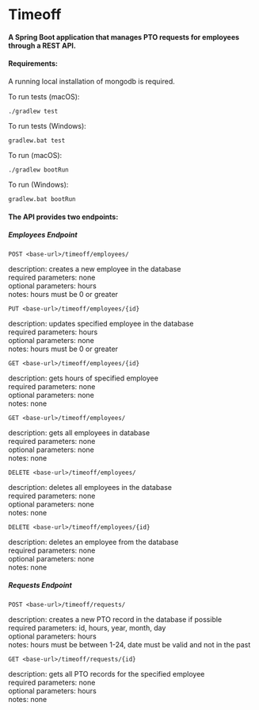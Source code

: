 # Timeoff
#### A Spring Boot application that manages PTO requests for employees through a REST API.

#### Requirements:
A running local installation of mongodb is required.

To run tests (macOS):
```
./gradlew test
```
To run tests (Windows):
```
gradlew.bat test
```
To run (macOS):
```
./gradlew bootRun
```
To run (Windows):
```
gradlew.bat bootRun
```

#### The API provides two endpoints:

##### Employees Endpoint

```
POST <base-url>/timeoff/employees/
```
description: creates a new employee in the database\
required parameters: none\
optional parameters: hours\
notes: hours must be 0 or greater

```
PUT <base-url>/timeoff/employees/{id}
```
description: updates specified employee in the database\
required parameters: hours\
optional parameters: none\
notes: hours must be 0 or greater

```
GET <base-url>/timeoff/employees/{id}
```
description: gets hours of specified employee\
required parameters: none\
optional parameters: none\
notes: none

```
GET <base-url>/timeoff/employees/
```
description: gets all employees in database\
required parameters: none\
optional parameters: none\
notes: none

```
DELETE <base-url>/timeoff/employees/
```
description: deletes all employees in the database\
required parameters: none\
optional parameters: none\
notes: none

```
DELETE <base-url>/timeoff/employees/{id}
```
description: deletes an employee from the database\
required parameters: none\
optional parameters: none\
notes: none


##### Requests Endpoint

```
POST <base-url>/timeoff/requests/
```
description: creates a new PTO record in the database if possible\
required parameters: id, hours, year, month, day\
optional parameters: hours\
notes: hours must be between 1-24, date must be valid and not in the past

```
GET <base-url>/timeoff/requests/{id}
```
description: gets all PTO records for the specified employee\
required parameters: none\
optional parameters: hours\
notes: none
